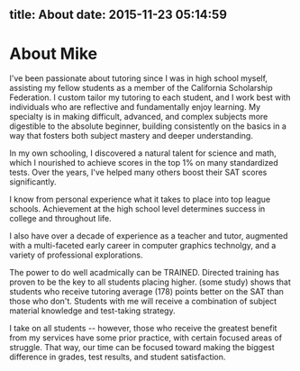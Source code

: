 title: About
date: 2015-11-23 05:14:59
---
# About Mike

I've been passionate about tutoring since I was in high school myself, assisting my fellow students as a member of the California Scholarship Federation. I custom tailor my tutoring to each student, and I work best with individuals who are reflective and fundamentally enjoy learning. My specialty is in making difficult, advanced, and complex subjects more digestible to the absolute beginner, building consistently on the basics in a way that fosters both subject mastery and deeper understanding.

In my own schooling, I discovered a natural talent for science and math, which I nourished to achieve scores in the top 1% on many standardized tests. Over the years, I've helped many others boost their SAT scores significantly.

I know from personal experience what it takes to place into top league schools. Achievement at the high school level determines success in college and throughout life.

I also have over a decade of experience as a teacher and tutor, augmented with a multi-faceted early career in computer graphics technolgy, and a variety of professional explorations.

The power to do well acadmically can be TRAINED. Directed training has proven to be the key to all students placing higher. (some study) shows that students who receive tutoring average (178) points better on the SAT than those who don't. Students with me will receive a combination of subject material knowledge and test-taking strategy.

I take on all students -- however, those who receive the greatest benefit from my services have some prior practice, with certain focused areas of struggle. That way, our time can be focused toward making the biggest difference in grades, test results, and student satisfaction.
